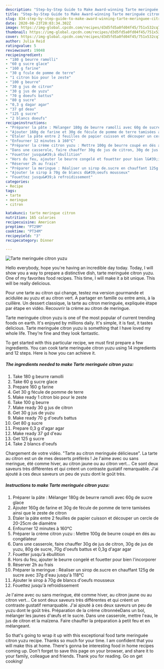 ```yaml
---
description: "Step-by-Step Guide to Make Award-winning Tarte meringuée citron yuzu"
title: "Step-by-Step Guide to Make Award-winning Tarte meringuée citron yuzu"
slug: 834-step-by-step-guide-to-make-award-winning-tarte-meringuee-citron-yuzu
date: 2020-08-23T20:03:34.302Z
image: https://img-global.cpcdn.com/recipes/d3d5fd5a0fd04f45/751x532cq70/tarte-meringuee-citron-yuzu-photo-principale-de-la-recette.jpg
thumbnail: https://img-global.cpcdn.com/recipes/d3d5fd5a0fd04f45/751x532cq70/tarte-meringuee-citron-yuzu-photo-principale-de-la-recette.jpg
cover: https://img-global.cpcdn.com/recipes/d3d5fd5a0fd04f45/751x532cq70/tarte-meringuee-citron-yuzu-photo-principale-de-la-recette.jpg
author: Julia Reid
ratingvalue: 5
reviewcount: 19048
recipeingredient:
- "180 g beurre ramolli"
- "60 g sucre glace"
- "160 g farine"
- "30 g fcule de pomme de terre"
- "1 citron bio pour le zeste"
- "100 g beurre"
- "30 g jus de citron"
- "30 g jus de yuzu"
- "70 g doeufs battus"
- "80 g sucre"
- "0,3 g dagar agar"
- "37 gd deau"
- "125 g sucre"
- "2 blancs doeufs"
recipeinstructions:
- "Préparer la pâte : Mélanger 180g de beurre ramolli avec 60g de sucre glace"
- "Ajouter 160g de farine et 30g de fécule de pomme de terre tamisées ainsi que le zeste de citron"
- "Étaler la pâte entre 2 feuilles de papier cuisson et découper un cercle de 20-25cm de diamètre"
- "Enfourner 12 minutes à 160°C"
- "Préparer la crème citron yuzu : Mettre 100g de beurre coupé en dés au congélateur"
- "Dans une casserole, faire chauffer 30g de jus de citron, 30g de jus de yuzu, 80g de sucre, 70g d&#39;oeufs battus et 0,3g d&#39;agar agar"
- "Fouetter jusqu&#39;à ébullition"
- "Hors du feu, ajouter le beurre congelé et fouetter pour bien l&#39;incorporer"
- "Réserver 2h au frais"
- "Préparer la meringue : Réaliser un sirop de.sucre en chauffant 125g de sucre avec 37g d&#39;eau jusqu&#39;à 118°C"
- "Ajouter le sirop à 70g de blancs d&#39;oeufs mousseux"
- "Fouettez jusqu&#39;à refroidissement"
categories:
- Recipe
tags:
- tarte
- meringue
- citron

katakunci: tarte meringue citron 
nutrition: 165 calories
recipecuisine: American
preptime: "PT29M"
cooktime: "PT34M"
recipeyield: "3"
recipecategory: Dinner

---
```



![Tarte meringuée citron yuzu](https://img-global.cpcdn.com/recipes/d3d5fd5a0fd04f45/751x532cq70/tarte-meringuee-citron-yuzu-photo-principale-de-la-recette.jpg)

Hello everybody, hope you're having an incredible day today. Today, I will show you a way to prepare a distinctive dish, tarte meringuée citron yuzu. One of my favorites food recipes. This time, I will make it a bit unique. This will be really delicious.

Pour une tarte au citron qui change, testez ma version gourmande et acidulée au yuzu et au citron vert. A partager en famille ou entre amis, à la cuillère. Un dessert classique, la tarte au citron meringuée, expliquée étape par étape en vidéo. Recouvrir la crème au citron de meringue.

Tarte meringuée citron yuzu is one of the most popular of current trending foods on earth. It's enjoyed by millions daily. It's simple, it is fast, it tastes delicious. Tarte meringuée citron yuzu is something that I have loved my whole life. They're fine and they look fantastic.


To get started with this particular recipe, we must first prepare a few ingredients. You can cook tarte meringuée citron yuzu using 14 ingredients and 12 steps. Here is how you can achieve it.

<!--inarticleads1-->

##### The ingredients needed to make Tarte meringuée citron yuzu:

1. Take 180 g beurre ramolli
1. Take 60 g sucre glace
1. Prepare 160 g farine
1. Get 30 g fécule de pomme de terre
1. Make ready 1 citron bio pour le zeste
1. Take 100 g beurre
1. Make ready 30 g jus de citron
1. Get 30 g jus de yuzu
1. Make ready 70 g d&#39;oeufs battus
1. Get 80 g sucre
1. Prepare 0,3 g d&#39;agar agar
1. Make ready 37 gd d&#39;eau
1. Get 125 g sucre
1. Take 2 blancs d&#39;oeufs


Chargement de votre vidéo. &#34;Tarte au citron meringuée délicieuse&#34;. La tarte au citron est un de mes desserts préférés ! Je l&#39;aime avec ou sans meringue, été comme hiver, au citron jaune ou au citron vert… Ce sont deux saveurs très différentes et qui créent un contraste gustatif remarquable. J&#39;ai ajouté à ces deux saveurs un peu de yuzu dont le goût très. 

<!--inarticleads2-->

##### Instructions to make Tarte meringuée citron yuzu:

1. Préparer la pâte : Mélanger 180g de beurre ramolli avec 60g de sucre glace
1. Ajouter 160g de farine et 30g de fécule de pomme de terre tamisées ainsi que le zeste de citron
1. Étaler la pâte entre 2 feuilles de papier cuisson et découper un cercle de 20-25cm de diamètre
1. Enfourner 12 minutes à 160°C
1. Préparer la crème citron yuzu : Mettre 100g de beurre coupé en dés au congélateur
1. Dans une casserole, faire chauffer 30g de jus de citron, 30g de jus de yuzu, 80g de sucre, 70g d&#39;oeufs battus et 0,3g d&#39;agar agar
1. Fouetter jusqu&#39;à ébullition
1. Hors du feu, ajouter le beurre congelé et fouetter pour bien l&#39;incorporer
1. Réserver 2h au frais
1. Préparer la meringue : Réaliser un sirop de.sucre en chauffant 125g de sucre avec 37g d&#39;eau jusqu&#39;à 118°C
1. Ajouter le sirop à 70g de blancs d&#39;oeufs mousseux
1. Fouettez jusqu&#39;à refroidissement


Je l&#39;aime avec ou sans meringue, été comme hiver, au citron jaune ou au citron vert… Ce sont deux saveurs très différentes et qui créent un contraste gustatif remarquable. J&#39;ai ajouté à ces deux saveurs un peu de yuzu dont le goût très. Préparation de la crème citronnéeDans un bol, mélanger les jaunes d&#39;œufs et le sucre. Dans une casserole, mettre l&#39;eau, le jus de citron et la maïzena. Faire chauffer la préparation à petit feu et en mélangeant. 

So that's going to wrap it up with this exceptional food tarte meringuée citron yuzu recipe. Thanks so much for your time. I am confident that you will make this at home. There's gonna be interesting food in home recipes coming up. Don't forget to save this page on your browser, and share it to your family, colleague and friends. Thank you for reading. Go on get cooking!
